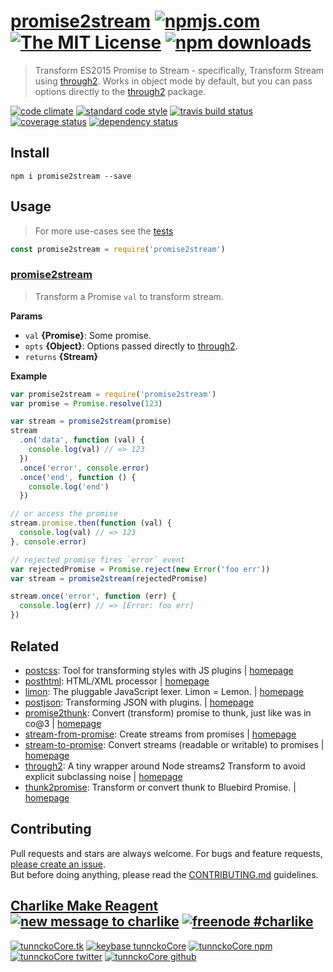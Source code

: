 # [promise2stream][author-www-url] [![npmjs.com][npmjs-img]][npmjs-url] [![The MIT License][license-img]][license-url] [![npm downloads][downloads-img]][downloads-url] 

> Transform ES2015 Promise to Stream - specifically, Transform Stream using [through2][]. Works in object mode by default, but you can pass options directly to the [through2][] package.

[![code climate][codeclimate-img]][codeclimate-url] [![standard code style][standard-img]][standard-url] [![travis build status][travis-img]][travis-url] [![coverage status][coveralls-img]][coveralls-url] [![dependency status][david-img]][david-url]

## Install
```
npm i promise2stream --save
```

## Usage
> For more use-cases see the [tests](./test.js)

```js
const promise2stream = require('promise2stream')
```

### [promise2stream](index.js#L53)
> Transform a Promise `val` to transform stream.

**Params**

* `val` **{Promise}**: Some promise.    
* `opts` **{Object}**: Options passed directly to [through2][].    
* `returns` **{Stream}**  

**Example**

```js
var promise2stream = require('promise2stream')
var promise = Promise.resolve(123)

var stream = promise2stream(promise)
stream
  .on('data', function (val) {
    console.log(val) // => 123
  })
  .once('error', console.error)
  .once('end', function () {
    console.log('end')
  })

// or access the promise
stream.promise.then(function (val) {
  console.log(val) // => 123
}, console.error)

// rejected promise fires `error` event
var rejectedPromise = Promise.reject(new Error('foo err'))
var stream = promise2stream(rejectedPromise)

stream.once('error', function (err) {
  console.log(err) // => [Error: foo err]
})
```

## Related
* [postcss](https://www.npmjs.com/package/postcss): Tool for transforming styles with JS plugins | [homepage](http://postcss.org/)
* [posthtml](https://www.npmjs.com/package/posthtml): HTML/XML processor | [homepage](https://github.com/posthtml/posthtml)
* [limon](https://www.npmjs.com/package/limon): The pluggable JavaScript lexer. Limon = Lemon. | [homepage](https://github.com/limonjs/limon)
* [postjson](https://www.npmjs.com/package/postjson): Transforming JSON with plugins. | [homepage](https://github.com/postjson/postjson)
* [promise2thunk](https://www.npmjs.com/package/promise2thunk): Convert (transform) promise to thunk, just like was in co@3 | [homepage](https://github.com/tunnckocore/promise2thunk)
* [stream-from-promise](https://www.npmjs.com/package/stream-from-promise): Create streams from promises | [homepage](https://github.com/schnittstabil/stream-from-promise)
* [stream-to-promise](https://www.npmjs.com/package/stream-to-promise): Convert streams (readable or writable) to promises | [homepage](https://github.com/bendrucker/stream-to-promise)
* [through2](https://www.npmjs.com/package/through2): A tiny wrapper around Node streams2 Transform to avoid explicit subclassing noise | [homepage](https://github.com/rvagg/through2)
* [thunk2promise](https://www.npmjs.com/package/thunk2promise): Transform or convert thunk to Bluebird Promise. | [homepage](https://github.com/tunnckocore/thunk2promise)

## Contributing
Pull requests and stars are always welcome. For bugs and feature requests, [please create an issue](https://github.com/hybridables/promise2stream/issues/new).  
But before doing anything, please read the [CONTRIBUTING.md](./CONTRIBUTING.md) guidelines.

## [Charlike Make Reagent](http://j.mp/1stW47C) [![new message to charlike][new-message-img]][new-message-url] [![freenode #charlike][freenode-img]][freenode-url]

[![tunnckoCore.tk][author-www-img]][author-www-url] [![keybase tunnckoCore][keybase-img]][keybase-url] [![tunnckoCore npm][author-npm-img]][author-npm-url] [![tunnckoCore twitter][author-twitter-img]][author-twitter-url] [![tunnckoCore github][author-github-img]][author-github-url]

[through2]: https://github.com/rvagg/through2

[npmjs-url]: https://www.npmjs.com/package/promise2stream
[npmjs-img]: https://img.shields.io/npm/v/promise2stream.svg?label=promise2stream

[license-url]: https://github.com/hybridables/promise2stream/blob/master/LICENSE
[license-img]: https://img.shields.io/npm/l/promise2stream.svg

[downloads-url]: https://www.npmjs.com/package/promise2stream
[downloads-img]: https://img.shields.io/npm/dm/promise2stream.svg

[codeclimate-url]: https://codeclimate.com/github/hybridables/promise2stream
[codeclimate-img]: https://img.shields.io/codeclimate/github/hybridables/promise2stream.svg

[travis-url]: https://travis-ci.org/hybridables/promise2stream
[travis-img]: https://img.shields.io/travis/hybridables/promise2stream/master.svg

[coveralls-url]: https://coveralls.io/r/hybridables/promise2stream
[coveralls-img]: https://img.shields.io/coveralls/hybridables/promise2stream.svg

[david-url]: https://david-dm.org/hybridables/promise2stream
[david-img]: https://img.shields.io/david/hybridables/promise2stream.svg

[standard-url]: https://github.com/feross/standard
[standard-img]: https://img.shields.io/badge/code%20style-standard-brightgreen.svg

[author-www-url]: http://www.tunnckocore.tk
[author-www-img]: https://img.shields.io/badge/www-tunnckocore.tk-fe7d37.svg

[keybase-url]: https://keybase.io/tunnckocore
[keybase-img]: https://img.shields.io/badge/keybase-tunnckocore-8a7967.svg

[author-npm-url]: https://www.npmjs.com/~tunnckocore
[author-npm-img]: https://img.shields.io/badge/npm-~tunnckocore-cb3837.svg

[author-twitter-url]: https://twitter.com/tunnckoCore
[author-twitter-img]: https://img.shields.io/badge/twitter-@tunnckoCore-55acee.svg

[author-github-url]: https://github.com/tunnckoCore
[author-github-img]: https://img.shields.io/badge/github-@tunnckoCore-4183c4.svg

[freenode-url]: http://webchat.freenode.net/?channels=charlike
[freenode-img]: https://img.shields.io/badge/freenode-%23charlike-5654a4.svg

[new-message-url]: https://github.com/tunnckoCore/ama
[new-message-img]: https://img.shields.io/badge/ask%20me-anything-green.svg